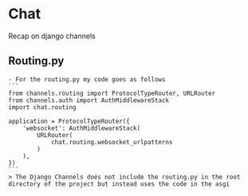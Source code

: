 # Chat
Recap on django channels
## Routing.py

    - For the routing.py my code goes as follows 
    ```
    from channels.routing import ProtocolTypeRouter, URLRouter
    from channels.auth import AuthMiddlewareStack
    import chat.routing

    application = ProtocolTypeRouter({
        'websocket': AuthMiddlewareStack(
            URLRouter(
                chat.routing.websocket_urlpatterns
            )
        ),
    })
    ```
    > The Django Channels does not include the routing.py in the root directory of the project but instead uses the code in the asgi